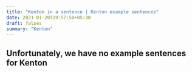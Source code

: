 ```yaml
---
title: "Kenton in a sentence | Kenton example sentences"
date: 2021-01-20T19:57:50+05:30
draft: falses
summary: "Kenton"
---
```

## Unfortunately, we have no example sentences for Kenton                 
